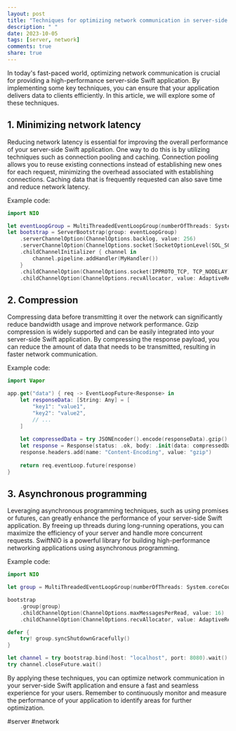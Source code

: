 ```yaml
---
layout: post
title: "Techniques for optimizing network communication in server-side Swift applications"
description: " "
date: 2023-10-05
tags: [server, network]
comments: true
share: true
---
```


In today's fast-paced world, optimizing network communication is crucial for providing a high-performance server-side Swift application. By implementing some key techniques, you can ensure that your application delivers data to clients efficiently. In this article, we will explore some of these techniques.

## 1. Minimizing network latency
Reducing network latency is essential for improving the overall performance of your server-side Swift application. One way to do this is by utilizing techniques such as connection pooling and caching. Connection pooling allows you to reuse existing connections instead of establishing new ones for each request, minimizing the overhead associated with establishing connections. Caching data that is frequently requested can also save time and reduce network latency.

Example code:
```swift
import NIO

let eventLoopGroup = MultiThreadedEventLoopGroup(numberOfThreads: System.coreCount)
let bootstrap = ServerBootstrap(group: eventLoopGroup)
    .serverChannelOption(ChannelOptions.backlog, value: 256)
    .serverChannelOption(ChannelOptions.socket(SocketOptionLevel(SOL_SOCKET), SO_REUSEADDR), value: 1)
    .childChannelInitializer { channel in
        channel.pipeline.addHandler(MyHandler())
    }
    .childChannelOption(ChannelOptions.socket(IPPROTO_TCP, TCP_NODELAY), value: 1)
    .childChannelOption(ChannelOptions.recvAllocator, value: AdaptiveRecvByteBufferAllocator())
```

## 2. Compression
Compressing data before transmitting it over the network can significantly reduce bandwidth usage and improve network performance. Gzip compression is widely supported and can be easily integrated into your server-side Swift application. By compressing the response payload, you can reduce the amount of data that needs to be transmitted, resulting in faster network communication.

Example code:
```swift
import Vapor

app.get("data") { req -> EventLoopFuture<Response> in
    let responseData: [String: Any] = [
        "key1": "value1",
        "key2": "value2",
        // ...
    ]
    
    let compressedData = try JSONEncoder().encode(responseData).gzip()
    let response = Response(status: .ok, body: .init(data: compressedData))
    response.headers.add(name: "Content-Encoding", value: "gzip")
    
    return req.eventLoop.future(response)
}
```

## 3. Asynchronous programming
Leveraging asynchronous programming techniques, such as using promises or futures, can greatly enhance the performance of your server-side Swift application. By freeing up threads during long-running operations, you can maximize the efficiency of your server and handle more concurrent requests. SwiftNIO is a powerful library for building high-performance networking applications using asynchronous programming.

Example code:
```swift
import NIO

let group = MultiThreadedEventLoopGroup(numberOfThreads: System.coreCount)

bootstrap
    .group(group)
    .childChannelOption(ChannelOptions.maxMessagesPerRead, value: 16)
    .childChannelOption(ChannelOptions.recvAllocator, value: AdaptiveRecvByteBufferAllocator())

defer {
    try! group.syncShutdownGracefully()
}

let channel = try bootstrap.bind(host: "localhost", port: 8080).wait()
try channel.closeFuture.wait()
```

By applying these techniques, you can optimize network communication in your server-side Swift application and ensure a fast and seamless experience for your users. Remember to continuously monitor and measure the performance of your application to identify areas for further optimization.

#server #network